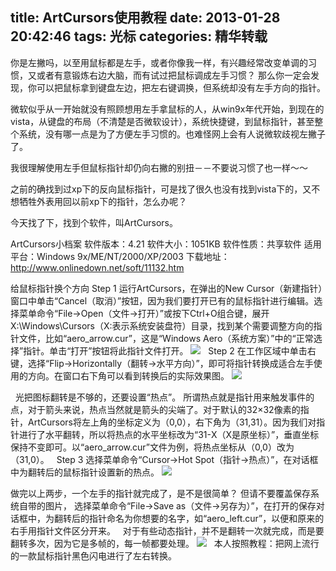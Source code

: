 title: ArtCursors使用教程
date: 2013-01-28 20:42:46
tags: 光标
categories: 精华转载
---

你是左撇吗，以至用鼠标都是左手，或者你像我一样，有兴趣经常改变单调的习惯，又或者有意锻炼右边大脑，而有试过把鼠标调成左手习惯？
那么你一定会发现，你可以把鼠标拿到键盘左边，把左右键调换，但系统却没有左手方向的指针。

微软似乎从一开始就没有照顾想用左手拿鼠标的人，从win9x年代开始，到现在的vista，从键盘的布局（不清楚是否微软设计），系统快捷键，到鼠标指针，甚至整个系统，没有哪一点是为了方便左手习惯的。也难怪网上会有人说微软歧视左撇子了。

我很理解使用左手但鼠标指针却仍向右撇的别扭－－不要说习惯了也一样～～

之前的确找到过xp下的反向鼠标指针，可是找了很久也没有找到vista下的，又不想牺牲外表用回以前xp下的指针，怎么办呢？

今天找了下，找到个软件，叫ArtCursors。

ArtCursors小档案
软件版本：4.21 软件大小：1051KB
软件性质：共享软件 适用平台：Windows 9x/ME/NT/2000/XP/2003
下载地址：http://www.onlinedown.net/soft/11132.htm
<!--more-->
给鼠标指针换个方向
Step 1
运行ArtCursors，在弹出的New Cursor（新建指针）窗口中单击“Cancel（取消）”按钮，因为我们要打开已有的鼠标指针进行编辑。选择菜单命令“File→Open（文件→打开）”或按下Ctrl+O组合键，展开X:\Windows\Cursors（X:表示系统安装盘符）目录，找到某个需要调整方向的指针文件，比如“aero_arrow.cur”，这是“Windows Aero（系统方案）”中的“正常选择”指针。单击“打开”按钮将此指针文件打开。
![](http://voidking.qiniudn.com/@/imgs/rainmeter/step1.jpg)
 
Step 2
在工作区域中单击右键，选择“Flip→Horizontally（翻转→水平方向）”，即可将指针转换成适合左手使用的方向。在窗口右下角可以看到转换后的实际效果图。
![](http://voidking.qiniudn.com/@/imgs/rainmeter/step2.jpg)

 
光把图标翻转是不够的，还要设置“热点”。
所谓热点就是指针用来触发事件的点，对于箭头来说，热点当然就是箭头的尖端了。对于默认的32×32像素的指针，ArtCursors将左上角的坐标定义为（0,0），右下角为（31,31）。因为我们对指针进行了水平翻转，所以将热点的水平坐标改为“31-X（X是原坐标）”，垂直坐标保持不变即可。以“aero_arrow.cur”文件为例，将热点坐标从（0,0）改为（31,0）。
 
Step 3
选择菜单命令“Cursor→Hot Spot（指针→热点）”，在对话框中为翻转后的鼠标指针设置新的热点。
![](http://voidking.qiniudn.com/@/imgs/rainmeter/step3.jpg)

做完以上两步，一个左手的指针就完成了，是不是很简单？
但请不要覆盖保存系统自带的图片，
选择菜单命令“File→Save as（文件→另存为）”，在打开的保存对话框中，为翻转后的指针命名为你想要的名字，如“aero_left.cur”，以便和原来的右手用指针文件区分开来。
 
对于有些动态指针，并不是翻转一次就完成，而是要翻转多次，因为它是多帧的，每一帧都要处理。
![](http://voidking.qiniudn.com/@/imgs/rainmeter/step32.jpg)
 
本人按照教程：把网上流行的一款鼠标指针黑色闪电进行了左右转换。
